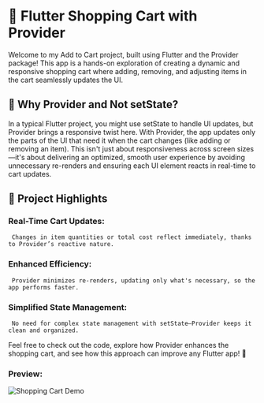 # 🛒 Flutter Shopping Cart with Provider

Welcome to my Add to Cart project, built using Flutter and the Provider package! This app is a hands-on exploration of creating a dynamic and responsive shopping cart where adding, removing, and adjusting items in the cart seamlessly updates the UI.

## 🧐 Why Provider and Not setState?

In a typical Flutter project, you might use setState to handle UI updates, but Provider brings a responsive twist here. With Provider, the app updates only the parts of the UI that need it when the cart changes (like adding or removing an item). This isn't just about responsiveness across screen sizes—it's about delivering an optimized, smooth user experience by avoiding unnecessary re-renders and ensuring each UI element reacts in real-time to cart updates.

## 🌟 Project Highlights
### Real-Time Cart Updates: 
     Changes in item quantities or total cost reflect immediately, thanks to Provider’s reactive nature.
### Enhanced Efficiency:
     Provider minimizes re-renders, updating only what's necessary, so the app performs faster.
### Simplified State Management:
     No need for complex state management with setState—Provider keeps it clean and organized.

Feel free to check out the code, explore how Provider enhances the shopping cart, and see how this approach can improve any Flutter app! 🚀

### Preview:

![Shopping Cart Demo](test.gif)





